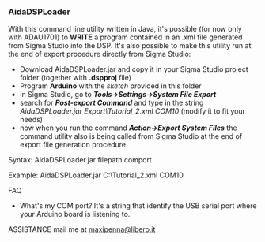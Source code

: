 ### AidaDSPLoader

With this command line utility written in Java, it's possible (for now only with ADAU1701)
to **WRITE** a program contained in an .xml file generated from Sigma Studio into the DSP.
It's also possible to make this utility run at the end of export procedure directly from Sigma Studio:
- Download AidaDSPLoader.jar and copy it in your Sigma Studio project folder (together with **.dspproj** file)
- Program **Arduino** with the _sketch_ provided in this folder
- in Sigma Studio, go to _**Tools->Settings->System File Export**_
- search for _**Post-export Command**_ and type in the string _AidaDSPLoader.jar Export\Tutorial_2.xml COM10_ (modify it to fit your needs)
- now when you run the command _**Action->Export System Files**_ the command utility also is being called from Sigma Studio at the end
of export file generation procedure

Syntax:
AidaDSPLoader.jar filepath comport

Example:
AidaDSPLoader.jar C:\Tutorial_2.xml COM10

FAQ
- What's my COM port?
It's a string that identify the USB serial port where your Arduino board is listening to.

ASSISTANCE
mail me at maxipenna@libero.it


